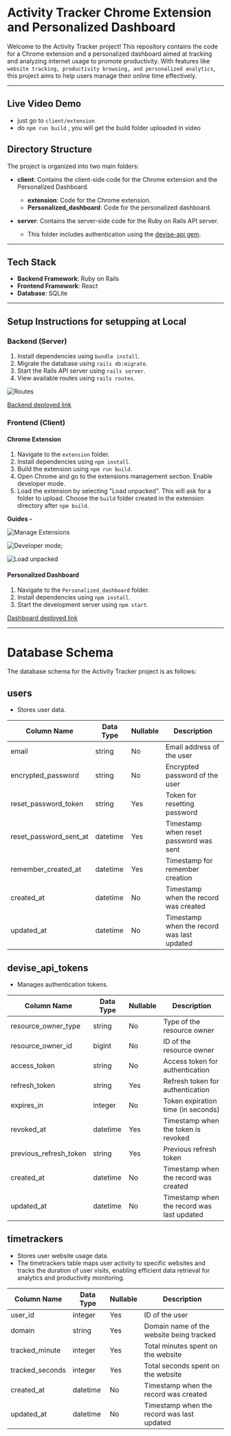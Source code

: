 # Activity Tracker Chrome Extension and Personalized Dashboard

Welcome to the Activity Tracker project! This repository contains the code for a Chrome extension and a personalized dashboard aimed at tracking and analyzing internet usage to promote productivity. With features like `website tracking, productivity browsing, and personalized analytics`, this project aims to help users manage their online time effectively.

---

## Live Video Demo

- just go to `client/extension`
- do `npm run build` , you will get the build folder uploaded in video





## Directory Structure

The project is organized into two main folders:

- **client**: Contains the client-side code for the Chrome extension and the Personalized Dashboard.
  - **extension**: Code for the Chrome extension.
  - **Personalized_dashboard**: Code for the personalized dashboard.

- **server**: Contains the server-side code for the Ruby on Rails API server.
  - This folder includes authentication using the [devise-api gem](https://github.com/nejdetkadir/devise-api).

---

## Tech Stack

- **Backend Framework**: Ruby on Rails
- **Frontend Framework**: React
- **Database**: SQLite

---

## Setup Instructions for setupping at Local

### Backend (Server)

1. Install dependencies using `bundle install`.
2. Migrate the database using `rails db:migrate`.
3. Start the Rails API server using `rails server`.
4. View available routes using `rails routes`.

![Routes](./assests/guide_4.png)

[Backend deployed link](https://activity-tracker-server.onrender.com)

### Frontend (Client)

#### Chrome Extension

1. Navigate to the `extension` folder.
2. Install dependencies using `npm install`.
3. Build the extension using `npm run build`.
4. Open Chrome and go to the extensions management section. Enable developer mode.
5. Load the extension by selecting "Load unpacked". This will ask for a folder to upload. Choose the `build` folder created in the extension directory after `npm build`.

**Guides -**

![Manage Extensions](./assests/guide_1.png)

![Developer mode](./assests/guide_2.png);

![Load unpacked](./assests/guide_3.png)

#### Personalized Dashboard

1. Navigate to the `Personalized_dashboard` folder.
2. Install dependencies using `npm install`.
3. Start the development server using `npm start`.

[Dashboard deployed link](https://main--activitytrackerpersonalizeddashboard.netlify.app/) 

---

# Database Schema

The database schema for the Activity Tracker project is as follows:

## users

- Stores user data.

| Column Name           | Data Type | Nullable | Description                                     |
|-----------------------|-----------|----------|-------------------------------------------------|
| email                 | string    | No       | Email address of the user                       |
| encrypted_password    | string    | No       | Encrypted password of the user                  |
| reset_password_token | string    | Yes      | Token for resetting password                    |
| reset_password_sent_at| datetime  | Yes      | Timestamp when reset password was sent          |
| remember_created_at  | datetime  | Yes      | Timestamp for remember creation                 |
| created_at            | datetime  | No       | Timestamp when the record was created           |
| updated_at            | datetime  | No       | Timestamp when the record was last updated      |

## devise_api_tokens

- Manages authentication tokens.

| Column Name           | Data Type | Nullable | Description                                     |
|-----------------------|-----------|----------|-------------------------------------------------|
| resource_owner_type   | string    | No       | Type of the resource owner                      |
| resource_owner_id     | bigint    | No       | ID of the resource owner                        |
| access_token          | string    | No       | Access token for authentication                |
| refresh_token         | string    | Yes      | Refresh token for authentication               |
| expires_in            | integer   | No       | Token expiration time (in seconds)              |
| revoked_at            | datetime  | Yes      | Timestamp when the token is revoked             |
| previous_refresh_token| string    | Yes      | Previous refresh token                          |
| created_at            | datetime  | No       | Timestamp when the record was created           |
| updated_at            | datetime  | No       | Timestamp when the record was last updated      |

## timetrackers

- Stores user website usage data.
- The timetrackers table maps user activity to specific websites and tracks the duration of user visits, enabling efficient data retrieval for analytics and productivity monitoring.

| Column Name    | Data Type | Nullable | Description                                     |
|----------------|-----------|----------|-------------------------------------------------|
| user_id        | integer   | Yes      | ID of the user                                  |
| domain         | string    | Yes      | Domain name of the website being tracked        |
| tracked_minute | integer   | Yes      | Total minutes spent on the website              |
| tracked_seconds| integer   | Yes      | Total seconds spent on the website              |
| created_at     | datetime  | No       | Timestamp when the record was created           |
| updated_at     | datetime  | No       | Timestamp when the record was last updated      |





